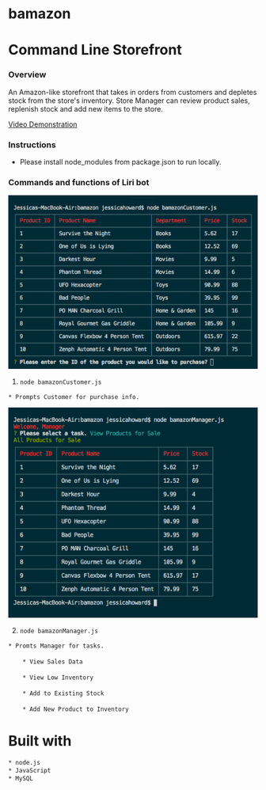 # bamazon

# Command Line Storefront

### Overview

An Amazon-like storefront that takes in orders from customers and depletes stock from the store's inventory.
Store Manager can review product sales, replenish stock and add new items to the store.

[Video Demonstration](https://drive.google.com/file/d/1My4wB782MJy96zuGrZxLUqBwVprYzcIo/view)

### Instructions

* Please install node_modules from package.json to run locally.

### Commands and functions of Liri bot

![my-tweets example](images/customer.png)

  1. `node bamazonCustomer.js`

    * Prompts Customer for purchase info.

![my-tweets example](images/manager.png)

  2. `node bamazonManager.js`

    * Promts Manager for tasks.

        * View Sales Data

        * View Low Inventory

        * Add to Existing Stock

        * Add New Product to Inventory
    
   # Built with 
    
    * node.js
    * JavaScript
    * MySQL